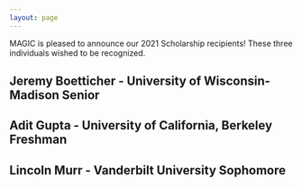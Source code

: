 ```yaml
---
layout: page
---
```


MAGIC is pleased to announce our 2021 Scholarship recipients! These three individuals wished to be recognized.

## Jeremy Boetticher - University of Wisconsin-Madison Senior
## Adit Gupta - University of California, Berkeley Freshman
## Lincoln Murr - Vanderbilt University Sophomore
